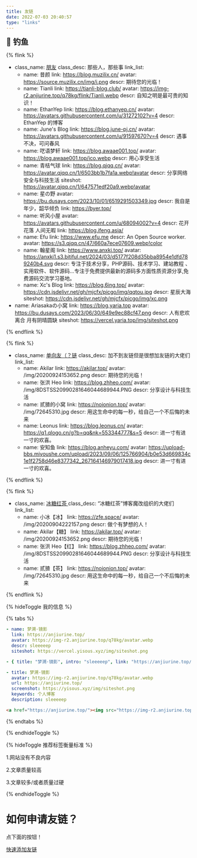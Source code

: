 ```yaml
---
title: 友链
date: 2022-07-03 20:40:57
type: "links"
---
```


<div class="title-h2-a">
  <div class="title-h2-a-left">
    <h2 style="padding-top: 0;margin:0.6rem 0 0.6rem;">🎣 钓鱼</h2><a class="random-post-start" href="javascript:fetchRandomPost();"><i class="fa-solid fa-arrow-rotate-right"></i></a>
  </div>
</div>
<div id="random-post"></div>

<link rel="stylesheet" type="text/css" href="https://cdn.cbd.int/js-heo/moments/random-friends-post.css">

{% flink %}

- class_name: <a href="https://github.com/Flink">朋友</a>
  class_desc: 那些人，那些事
  link_list:
  - name: 昔颜
    link: https://blog.muzilix.cn/
    avatar: https://source.muzilix.cn/img/i.png
    descr: 期待您的光临！
  - name: Tianli
    link: https://tianli-blog.club/
    avatar: https://img-r2.anjiurine.top/q78kg/flink/Tianli.webp
    descr: 自知之明是最可贵的知识！
  - name: EthanYep
    link: https://blog.ethanyep.cn/
    avatar: https://avatars.githubusercontent.com/u/31272102?v=4
    descr: EthanYep 的博客
  - name: June's Blog
    link: https://blog.june-pj.cn/
    avatar: https://avatars.githubusercontent.com/u/91597670?v=4
    descr: 遇事不决，可问春风
  - name: 呓语梦轩
    link: https://blog.awaae001.top/
    avatar: https://blog.awaae001.top/ico.webp
    descr: 用心享受生活
  - name: 青桔气球
    link: https://blog.qjqq.cn/
    avatar: https://avatar.qjqq.cn/1/6503bb1b7fa1a.webp!avatar
    descr: 分享网络安全与科技生活
    siteshot: https://avatar.qjqq.cn/1/647571edf20a9.webp!avatar
  - name: 星の野
    avatar: https://bu.dusays.com/2023/10/01/6519291503349.jpg
    descr: 我自是年少，韶华倾负
    link: https://byer.top/
  - name: 听风小屋
    avatar: https://avatars.githubusercontent.com/u/68094002?v=4
    descr: 花开花落 人间无暇
    link: https://blog.ifeng.asia/
  - name: Efu
    link: https://www.efu.me
    descr: An Open Source worker.
    avatar: https://s3.qjqq.cn/47/660a7ece07609.webp!color
  - name: 翰星阁
    link: https://www.anxkj.top/
    avatar: https://anxkj1.s3.bitiful.net/2024/03/d5177f208d35bba8954e1dfd789240b4.svg
    descr: 专注于技术分享，PHP源码、技术学习、建站教程 、实用软件、软件源码...专注于免费提供最新的源码多方面性质资源分享,免费源码交流学习基地。
  - name: Xc's Blog
    link: https://blog.6ing.top/
    avatar: https://cdn.jsdelivr.net/gh/mjcfx/picgo/img/qqtou.jpg
    descr: 星辰大海
    siteshot: https://cdn.jsdelivr.net/gh/mjcfx/picgo/img/xc.png
- name: Ariasakaの小窝
  link: https://blog.yaria.top
  avatar: https://bu.dusays.com/2023/06/30/649e9ec88cf47.png
  descr: 人有悲欢离合 月有阴晴圆缺
  siteshot: https://vercel.yaria.top/img/siteshot.png

{% endflink %}

{% flink %}

- class_name: <a href="https://github.com/Flink">单向友（？链</a>
  class_desc: 加不到友链但是很想加友链的大佬们
  link_list:
  - name: Akilar
    link: https://akilar.top/
    avatar: /img/20200924153652.png
    descr: 期待您的光临！
  - name: 张洪 Heo
    link: https://blog.zhheo.com/
    avatar: /img/8DSTSS20990281646044689944.PNG
    descr: 分享设计与科技生活
  - name: 贰猹的小窝
    link: https://noionion.top/
    avatar: /img/72645310.jpg
    descr: 用这生命中的每一秒，给自己一个不后悔的未来
  - name: Leonus
    link: https://blog.leonus.cn/
    avatar: https://q1.qlogo.cn/g?b=qq&nk=553344777&s=5
    descr: 进一寸有进一寸的欢喜。
  - name: 安知鱼
    link: https://blog.anheyu.com/
    avatar: https://upload-bbs.miyoushe.com/upload/2023/09/06/125766904/b0e53d669834c1e1f2758d46e8377342_267164146979017418.jpg
    descr: 进一寸有进一寸的欢喜。

{% endflink %}

<!-- 一个友链例子 -->

{% flink %}

- class_name: <a href="https://github.com/Rock-Candy-Tea">冰糖红茶 </a>
  class_desc: “冰糖红茶”博客魔改组织的大佬们
  link_list:
  - name: 小冰【冰】
    link: https://zfe.space/
    avatar: /img/20200904222157.png
    descr: 做个有梦想的人！
  - name: Akilar【糖】
    link: https://akilar.top/
    avatar: /img/20200924153652.png
    descr: 期待您的光临！
  - name: 张洪 Heo【红】
    link: https://blog.zhheo.com/
    avatar: /img/8DSTSS20990281646044689944.PNG
    descr: 分享设计与科技生活
  - name: 贰猹【茶】
    link: https://noionion.top/
    avatar: /img/72645310.jpg
    descr: 用这生命中的每一秒，给自己一个不后悔的未来

{% endflink %}

{% hideToggle 我的信息 %}

{% tabs  %}

<!-- tab Butterfly & MengD -->

```yaml
- name: 梦溯·镜影
  link: https://anjiurine.top/
  avatar: https://img-r2.anjiurine.top/q78kg/avatar.webp
  descr: sleeeeep
  siteshot: https://vercel.yisous.xyz/img/siteshot.png
```

<!-- endtab -->

<!-- tab fluid -->

```yaml
- { title: "梦溯·镜影", intro: "sleeeeep", link: "https://anjiurine.top/", image: "https://img-r2.anjiurine.top/q78kg/avatar.webp" }
```

<!-- endtab -->

<!-- tab volantis -->

```yaml
- title: 梦溯·镜影
  avatar: https://img-r2.anjiurine.top/q78kg/avatar.webp
  url: https://anjiurine.top/
  screenshot: https://yisous.xyz/img/siteshot.png
  keywords: 个人博客
  description: sleeeeep
```

<!-- endtab -->

<!-- tab html -->

```html
<a href="https://anjiurine.top/"><img src="https://img-r2.anjiurine.top/q78kg/avatar.webp" alt="avatar" />梦溯·镜影</a>
```

<!-- endtab -->

{% endtabs  %}

{% endhideToggle %}

{% hideToggle 推荐标签衡量标准 %}

1.网站没有不良内容

2.文章质量较高

3.文章较多/或者质量过硬

{% endhideToggle %}

<h1>如何申请友链？</h1>

点下面的按钮！

<script type="text/javascript" src="https://cdn.cbd.int/jquery/dist/jquery.min.js"></script>
<script src = "/js/randomFriend.js"></script>

<a href="javascript:void(0)" onclick="addflink()">快速添加友链</a>
